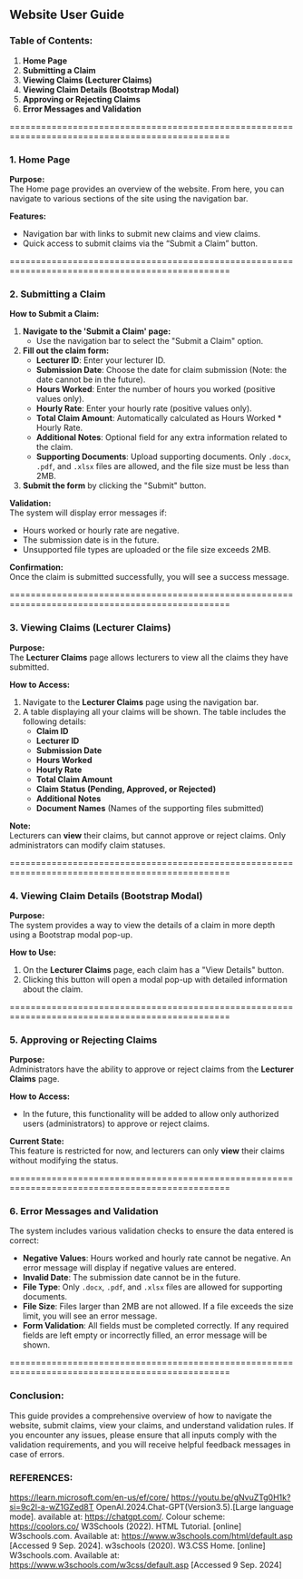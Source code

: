 ## **Website User Guide**

### **Table of Contents:**
1. **Home Page**
2. **Submitting a Claim**
3. **Viewing Claims (Lecturer Claims)**
4. **Viewing Claim Details (Bootstrap Modal)**
5. **Approving or Rejecting Claims**
6. **Error Messages and Validation**

================================================================================================

### 1. **Home Page**

**Purpose:**  
The Home page provides an overview of the website. From here, you can navigate to various sections of the site using the navigation bar.

**Features:**
- Navigation bar with links to submit new claims and view claims.
- Quick access to submit claims via the “Submit a Claim” button.

================================================================================================

### 2. **Submitting a Claim**

**How to Submit a Claim:**
1. **Navigate to the 'Submit a Claim' page:**
   - Use the navigation bar to select the "Submit a Claim" option.
2. **Fill out the claim form:**
   - **Lecturer ID**: Enter your lecturer ID.
   - **Submission Date**: Choose the date for claim submission (Note: the date cannot be in the future).
   - **Hours Worked**: Enter the number of hours you worked (positive values only).
   - **Hourly Rate**: Enter your hourly rate (positive values only).
   - **Total Claim Amount**: Automatically calculated as Hours Worked * Hourly Rate.
   - **Additional Notes**: Optional field for any extra information related to the claim.
   - **Supporting Documents**: Upload supporting documents. Only `.docx`, `.pdf`, and `.xlsx` files are allowed, and the file size must be less than 2MB.
3. **Submit the form** by clicking the "Submit" button.

**Validation:**  
The system will display error messages if:
- Hours worked or hourly rate are negative.
- The submission date is in the future.
- Unsupported file types are uploaded or the file size exceeds 2MB.

**Confirmation:**  
Once the claim is submitted successfully, you will see a success message.

================================================================================================

### 3. **Viewing Claims (Lecturer Claims)**

**Purpose:**  
The **Lecturer Claims** page allows lecturers to view all the claims they have submitted.

**How to Access:**
1. Navigate to the **Lecturer Claims** page using the navigation bar.
2. A table displaying all your claims will be shown. The table includes the following details:
   - **Claim ID**
   - **Lecturer ID**
   - **Submission Date**
   - **Hours Worked**
   - **Hourly Rate**
   - **Total Claim Amount**
   - **Claim Status (Pending, Approved, or Rejected)**
   - **Additional Notes**
   - **Document Names** (Names of the supporting files submitted)

**Note:**  
Lecturers can **view** their claims, but cannot approve or reject claims. Only administrators can modify claim statuses.

================================================================================================

### 4. **Viewing Claim Details (Bootstrap Modal)**

**Purpose:**  
The system provides a way to view the details of a claim in more depth using a Bootstrap modal pop-up.

**How to Use:**
1. On the **Lecturer Claims** page, each claim has a "View Details" button.
2. Clicking this button will open a modal pop-up with detailed information about the claim.

================================================================================================

### 5. **Approving or Rejecting Claims**

**Purpose:**  
Administrators have the ability to approve or reject claims from the **Lecturer Claims** page.

**How to Access:**
- In the future, this functionality will be added to allow only authorized users (administrators) to approve or reject claims.

**Current State:**  
This feature is restricted for now, and lecturers can only **view** their claims without modifying the status.

================================================================================================
### 6. **Error Messages and Validation**

The system includes various validation checks to ensure the data entered is correct:

- **Negative Values**: Hours worked and hourly rate cannot be negative. An error message will display if negative values are entered.
- **Invalid Date**: The submission date cannot be in the future.
- **File Type**: Only `.docx`, `.pdf`, and `.xlsx` files are allowed for supporting documents.
- **File Size**: Files larger than 2MB are not allowed. If a file exceeds the size limit, you will see an error message.
- **Form Validation**: All fields must be completed correctly. If any required fields are left empty or incorrectly filled, an error message will be shown.

================================================================================================

### **Conclusion:**

This guide provides a comprehensive overview of how to navigate the website, submit claims, view your claims, and understand validation rules. If you encounter any issues, please ensure that all inputs comply with the validation requirements, and you will receive helpful feedback messages in case of errors.

### **REFERENCES:**
https://learn.microsoft.com/en-us/ef/core/
https://youtu.be/gNvuZTg0H1k?si=9c2l-a-wZ1GZed8T
OpenAI.2024.Chat-GPT(Version3.5).[Large language mode]. available at: 
https://chatgpt.com/.
Colour scheme: https://coolors.co/
W3Schools (2022). HTML Tutorial. [online] W3schools.com. Available at:
https://www.w3schools.com/html/default.asp [Accessed 9 Sep. 2024].
w3schools (2020). W3.CSS Home. [online] W3schools.com. Available at:
https://www.w3schools.com/w3css/default.asp [Accessed 9 Sep. 2024]
